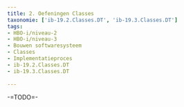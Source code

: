 ```yaml
---
title: 2. Oefeningen Classes
taxonomie: ['ib-19.2.Classes.DT', 'ib-19.3.Classes.DT']
tags:
- HBO-i/niveau-2
- HBO-i/niveau-3
- Bouwen softwaresysteem
- Classes
- Implementatieproces
- ib-19.2.Classes.DT
- ib-19.3.Classes.DT
 
---
```


-=TODO=-